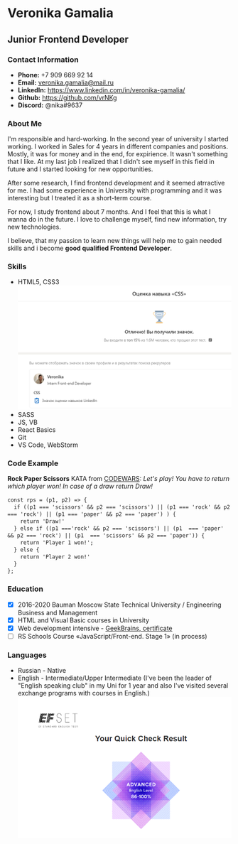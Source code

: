 # Veronika Gamalia
## Junior Frontend Developer

### Contact Information

- **Phone:** +7 909 669 92 14
- **Email:** veronika.gamalia@mail.ru
- **LinkedIn:** https://www.linkedin.com/in/veronika-gamalia/
- **Github:** https://github.com/vrNKg
- **Discord:** @nika#9637


### **About Me**

I'm responsible and hard-working. In the second year of university I started working. I worked in Sales for 4 years in different companies and positions. Mostly, it was for money and in the end, for expirience. It wasn't something that I like. At my last job I realized that I didn't see myself in this field in future and I started looking for new opportunities.

After some research, I find frontend development and it seemed atrractive for me. I had some experience in University with programming and it was interesting but I treated it as a short-term course.

For now, I study frontend about 7 months. And I feel that this is what I wanna do in the future. I love to challenge myself, find new information, try new technologies.

I believe, that my passion to learn new things will help me to gain needed skills and i become **good qualified Frontend Developer**.


### **Skills**

- HTML5, CSS3 ![Approved CSS](/assets/img/linked-in_css_approved.png)
- SASS
- JS, VB
- React Basics
- Git
- VS Code, WebStorm

### **Code Example**

**Rock Paper Scissors** KATA from [CODEWARS](https://www.codewars.com/kata/5672a98bdbdd995fad00000f): 
*Let's play! You have to return which player won! In case of a draw return Draw!*

```
const rps = (p1, p2) => {
  if ((p1 === 'scissors' && p2 === 'scissors') || (p1 === 'rock' && p2 === 'rock') || (p1 === 'paper' && p2 === 'paper') ) {
    return 'Draw!'
  } else if ((p1 ==='rock' && p2 === 'scissors') || (p1  === 'paper' && p2 === 'rock') || (p1  === 'scissors' && p2 === 'paper')) {
    return 'Player 1 won!';
  } else {
    return 'Player 2 won!'
  }
};
```

### **Education**

- [x] 2016-2020 Bauman Moscow State Technical University / Engineering Business and Management
- [x] HTML and Visual Basic courses in University 
- [x] Web development intensive - [GeekBrains, certificate](https://gb.ru/certificates/914818.en#)
- [ ] RS Schools Course «JavaScript/Front-end. Stage 1» (in process)

### **Languages**

- Russian - Native
- English - Intermediate/Upper Intermediate (I've been the leader of "English speaking club" in my Uni for 1 year and also I've visited several exchange programs with courses in English.) 
![Approved English](/assets/img/efset_english.png)